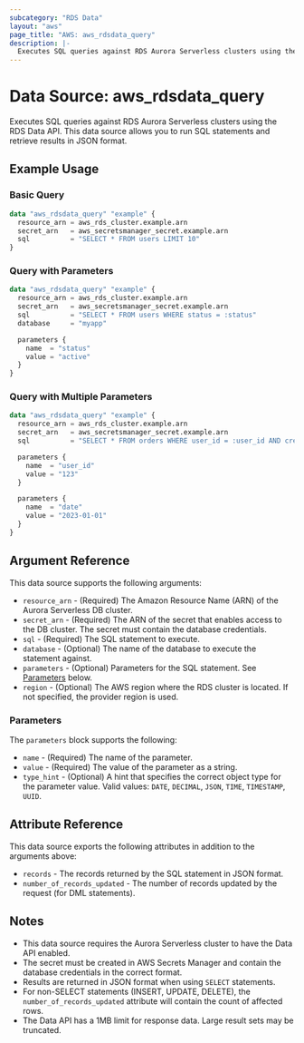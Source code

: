 ```yaml
---
subcategory: "RDS Data"
layout: "aws"
page_title: "AWS: aws_rdsdata_query"
description: |-
  Executes SQL queries against RDS Aurora Serverless clusters using the RDS Data API.
---
```


# Data Source: aws_rdsdata_query

Executes SQL queries against RDS Aurora Serverless clusters using the RDS Data API. This data source allows you to run SQL statements and retrieve results in JSON format.

## Example Usage

### Basic Query

```terraform
data "aws_rdsdata_query" "example" {
  resource_arn = aws_rds_cluster.example.arn
  secret_arn   = aws_secretsmanager_secret.example.arn
  sql          = "SELECT * FROM users LIMIT 10"
}
```

### Query with Parameters

```terraform
data "aws_rdsdata_query" "example" {
  resource_arn = aws_rds_cluster.example.arn
  secret_arn   = aws_secretsmanager_secret.example.arn
  sql          = "SELECT * FROM users WHERE status = :status"
  database     = "myapp"

  parameters {
    name  = "status"
    value = "active"
  }
}
```

### Query with Multiple Parameters

```terraform
data "aws_rdsdata_query" "example" {
  resource_arn = aws_rds_cluster.example.arn
  secret_arn   = aws_secretsmanager_secret.example.arn
  sql          = "SELECT * FROM orders WHERE user_id = :user_id AND created_at > :date"

  parameters {
    name  = "user_id"
    value = "123"
  }

  parameters {
    name  = "date"
    value = "2023-01-01"
  }
}
```

## Argument Reference

This data source supports the following arguments:

* `resource_arn` - (Required) The Amazon Resource Name (ARN) of the Aurora Serverless DB cluster.
* `secret_arn` - (Required) The ARN of the secret that enables access to the DB cluster. The secret must contain the database credentials.
* `sql` - (Required) The SQL statement to execute.
* `database` - (Optional) The name of the database to execute the statement against.
* `parameters` - (Optional) Parameters for the SQL statement. See [Parameters](#parameters) below.
* `region` - (Optional) The AWS region where the RDS cluster is located. If not specified, the provider region is used.

### Parameters

The `parameters` block supports the following:

* `name` - (Required) The name of the parameter.
* `value` - (Required) The value of the parameter as a string.
* `type_hint` - (Optional) A hint that specifies the correct object type for the parameter value. Valid values: `DATE`, `DECIMAL`, `JSON`, `TIME`, `TIMESTAMP`, `UUID`.

## Attribute Reference

This data source exports the following attributes in addition to the arguments above:

* `records` - The records returned by the SQL statement in JSON format.
* `number_of_records_updated` - The number of records updated by the request (for DML statements).

## Notes

* This data source requires the Aurora Serverless cluster to have the Data API enabled.
* The secret must be created in AWS Secrets Manager and contain the database credentials in the correct format.
* Results are returned in JSON format when using `SELECT` statements.
* For non-SELECT statements (INSERT, UPDATE, DELETE), the `number_of_records_updated` attribute will contain the count of affected rows.
* The Data API has a 1MB limit for response data. Large result sets may be truncated.

